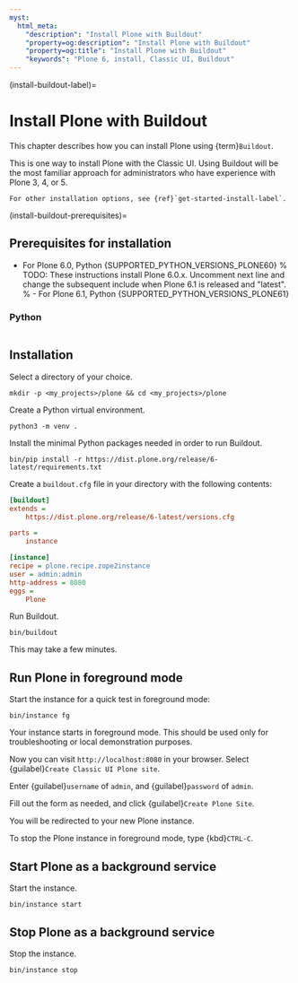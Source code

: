 ```yaml
---
myst:
  html_meta:
    "description": "Install Plone with Buildout"
    "property=og:description": "Install Plone with Buildout"
    "property=og:title": "Install Plone with Buildout"
    "keywords": "Plone 6, install, Classic UI, Buildout"
---
```


(install-buildout-label)=

# Install Plone with Buildout

This chapter describes how you can install Plone using {term}`Buildout`.

This is one way to install Plone with the Classic UI.
Using Buildout will be the most familiar approach for administrators who have experience with Plone 3, 4, or 5.

```{seealso}
For other installation options, see {ref}`get-started-install-label`.
```

(install-buildout-prerequisites)=

## Prerequisites for installation

-   For Plone 6.0, Python {SUPPORTED_PYTHON_VERSIONS_PLONE60}
% TODO: These instructions install Plone 6.0.x. Uncomment next line and change the subsequent include when Plone 6.1 is released and "latest". 
% -   For Plone 6.1, Python {SUPPORTED_PYTHON_VERSIONS_PLONE61}


### Python

```{include} /_inc/_install-python-plone60.md
```


## Installation

Select a directory of your choice.

```shell
mkdir -p <my_projects>/plone && cd <my_projects>/plone
```

Create a Python virtual environment.

```shell
python3 -m venv .
```

Install the minimal Python packages needed in order to run Buildout.

```shell
bin/pip install -r https://dist.plone.org/release/6-latest/requirements.txt
```

Create a `buildout.cfg` file in your directory with the following contents:

```cfg
[buildout]
extends =
    https://dist.plone.org/release/6-latest/versions.cfg

parts =
    instance

[instance]
recipe = plone.recipe.zope2instance
user = admin:admin
http-address = 8080
eggs =
    Plone
```

Run Buildout.

```shell
bin/buildout
```

This may take a few minutes.


## Run Plone in foreground mode

Start the instance for a quick test in foreground mode:

```shell
bin/instance fg
```

Your instance starts in foreground mode.
This should be used only for troubleshooting or local demonstration purposes.

Now you can visit `http://localhost:8080` in your browser.
Select {guilabel}`Create Classic UI Plone site`.

Enter {guilabel}`username` of `admin`, and {guilabel}`password` of `admin`.

Fill out the form as needed, and click {guilabel}`Create Plone Site`.

You will be redirected to your new Plone instance.

To stop the Plone instance in foreground mode, type {kbd}`CTRL-C`.


## Start Plone as a background service

Start the instance.

```shell
bin/instance start
```


## Stop Plone as a background service

Stop the instance.

```shell
bin/instance stop
```
